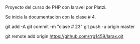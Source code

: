 Proyecto del curso de PHP con laravel por Platzi.

Se inicia la documentación con la clase # 4.

git add -A
git commit -m "clase # 23"
git push -u origin master





git remote add origin https://github.com/rrg1459/larax.git
